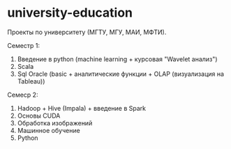 # university-education
Проекты по университету (МГТУ, МГУ, МАИ, МФТИ).

Семестр 1: 
1) Введение в python (machine learning + курсовая "Wavelet анализ")
2) Scala
3) Sql Oracle (basic + аналитические функции + OLAP (визуализация на Tableau))

Семеср 2:
1) Hadoop + Hive (Impala) + введение в Spark 
2) Основы CUDA
3) Обработка изображений 
4) Машинное обучение
5) Python
